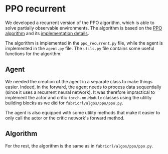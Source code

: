 # PPO recurrent
We developed a recurrent version of the PPO algorithm, which is able to solve partially observable environments. The algorithm is based on the [PPO algorithm](https://arxiv.org/abs/1707.06347) and its [implementation details](https://iclr-blog-track.github.io/2022/03/25/ppo-implementation-details/).

The algorithm is implemented in the `ppo_recurrent.py` file, while the agent is implemented in the `agent.py` file. The `utils.py` file contains some useful functions for the algorithm.

## Agent
We needed the creation of the agent in a separate class to make things easier. Indeed, in the forward, the agent needs to process data sequentially (since it uses a recurrent neural network). It was therefore impractical to implement the actor and critic `torch.nn.Module` classes using the utility building blocks as we did for `fabricrl/algos/ppo/ppo.py`.

The agent is also equipped with some utility methods that make it easier to only call the actor or the critic network's forward method.

## Algorithm
For the rest, the algorithm is the same as in `fabricrl/algos/ppo/ppo.py`.
